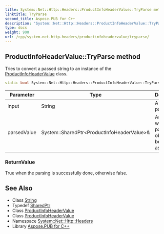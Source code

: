 ```yaml
---
title: System::Net::Http::Headers::ProductInfoHeaderValue::TryParse method
linktitle: TryParse
second_title: Aspose.PUB for C++
description: 'System::Net::Http::Headers::ProductInfoHeaderValue::TryParse method. Tries to convert a passed string to an instance of the ProductInfoHeaderValue class in C++.'
type: docs
weight: 900
url: /cpp/system.net.http.headers/productinfoheadervalue/tryparse/
---
```

## ProductInfoHeaderValue::TryParse method


Tries to convert a passed string to an instance of the [ProductInfoHeaderValue](../) class.

```cpp
static bool System::Net::Http::Headers::ProductInfoHeaderValue::TryParse(String input, System::SharedPtr<ProductInfoHeaderValue> &parsedValue)
```


| Parameter | Type | Description |
| --- | --- | --- |
| input | String | A string to parse. |
| parsedValue | System::SharedPtr\<ProductInfoHeaderValue\>\& | An instance where a parsed object will be assigned. |

### ReturnValue

True when the parsing is successfully done, otherwise false.

## See Also

* Class [String](../../../system/string/)
* Typedef [SharedPtr](../../../system/sharedptr/)
* Class [ProductInfoHeaderValue](../)
* Class [ProductInfoHeaderValue](../)
* Namespace [System::Net::Http::Headers](../../)
* Library [Aspose.PUB for C++](../../../)
